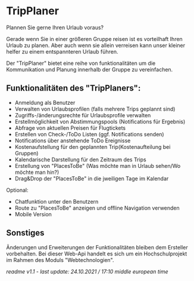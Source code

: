 # TripPlaner

Plannen Sie gerne Ihren Urlaub voraus?

Gerade wenn Sie in einer größeren Gruppe reisen ist es vorteilhaft Ihren
Urlaub zu planen. Aber auch wenn sie allein verreisen kann unser kleiner
helfer zu einem entspannteren Urlaub führen.

Der "TripPlaner" bietet eine reihe von funktionalitäten um die Kommunikation und Planung innerhalb der Gruppe zu vereinfachen. 


## Funktionalitäten des "TripPlaners":
- Anmeldung als Benutzer
- Verwalten von Urlaubsprofilen (falls mehrere Trips geplannt sind)
- Zugriffs-/änderungsrechte für Urlaubsprofile verwalten  
- Erstellmöglichkeit von Abstimmungspools (Notifications für Ergebnis)
- Abfrage von aktuellen Preisen für Flugtickets
- Erstellen von Check-/ToDo Listen (ggf. Notifications senden)
- Notifications über anstehende ToDo Ereignisse  
- Kostenaufstellung für den geplannten Trip(Kostenaufteilung bei Gruppen)  
- Kalendarische Darstellung für den Zeitraum des Trips
- Erstellung von "PlacesToBe"
  (Was möchte man in Urlaub sehen/Wo möchte man hin?)
- Drag&Drop der "PlacesToBe" in die jweiligen Tage im Kalendar

Optional:
- Chatfunktion unter den Benutzern
- Route zu "PlacesToBe" anzeigen und offline Navigation verwenden
- Mobile Version


## Sonstiges

Änderungen und Erweiterungen der Funktionalitäten bleiben dem Ersteller 
vorbehalten. Bei dieser Web-Api handelt es sich um ein Hochschulprojekt
im Rahmen des Moduls "Webtechnologien".

*readme v1.1 - last update: 24.10.2021 / 17:10 middle european time* 


